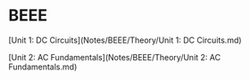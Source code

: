 # BEEE

[Unit 1: DC Circuits](Notes/BEEE/Theory/Unit 1: DC Circuits.md)

[Unit 2: AC Fundamentals](Notes/BEEE/Theory/Unit 2: AC Fundamentals.md)

